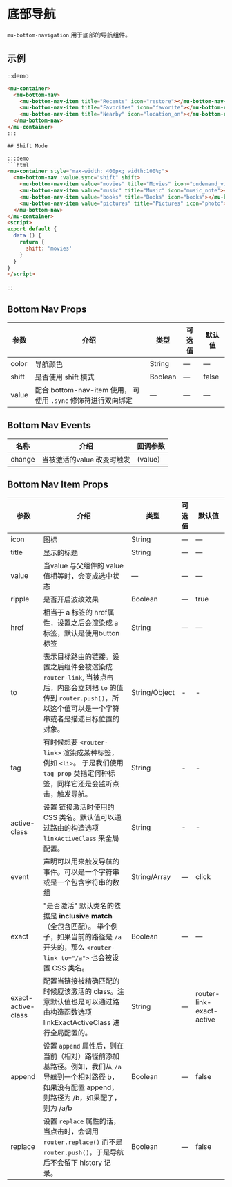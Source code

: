 # 底部导航

`mu-bottom-navigation` 用于底部的导航组件。

## 示例

:::demo
```html
<mu-container>
  <mu-bottom-nav>
    <mu-bottom-nav-item title="Recents" icon="restore"></mu-bottom-nav-item>
    <mu-bottom-nav-item title="Favorites" icon="favorite"></mu-bottom-nav-item>
    <mu-bottom-nav-item title="Nearby" icon="location_on"></mu-bottom-nav-item>
  </mu-bottom-nav>
</mu-container>
:::

## Shift Mode

:::demo
```html
<mu-container style="max-width: 400px; width:100%;">
  <mu-bottom-nav :value.sync="shift" shift>
    <mu-bottom-nav-item value="movies" title="Movies" icon="ondemand_video"></mu-bottom-nav-item>
    <mu-bottom-nav-item value="music" title="Music" icon="music_note"></mu-bottom-nav-item>
    <mu-bottom-nav-item value="books" title="Books" icon="books"></mu-bottom-nav-item>
    <mu-bottom-nav-item value="pictures" title="Pictures" icon="photo"></mu-bottom-nav-item>
  </mu-bottom-nav>
</mu-container>
<script>
export default {
  data () {
    return {
      shift: 'movies'
    }
  }
}
</script>
```
:::

## Bottom Nav Props

| 参数 | 介绍 | 类型 | 可选值 | 默认值 |
|------|------|------|------|------|
| color | 导航颜色 | String | — | — |
| shift | 是否使用 shift 模式 | Boolean | — | false |
| value | 配合 bottom-nav-item 使用， 可使用 `.sync` 修饰符进行双向绑定 | — | — | — |

## Bottom Nav Events

| 名称 | 介绍 | 回调参数 |
|------|------|------|
| change | 当被激活的value 改变时触发 | (value) |

## Bottom Nav Item Props

| 参数 | 介绍 | 类型 | 可选值 | 默认值 |
|------|------|------|------|------|
| icon | 图标 | String | — | — |
| title | 显示的标题 | String | — | — |
| value | 当value 与父组件的 value值相等时，会变成选中状态 | — | — | — |
| ripple | 是否开启波纹效果 | Boolean | — | true |
| href | 相当于 a 标签的 href属性，设置之后会渲染成 a 标签，默认是使用button标签 | String | — | — |
| to | 表示目标路由的链接。设置之后组件会被渲染成`router-link`, 当被点击后，内部会立刻把 `to` 的值传到 `router.push()`，所以这个值可以是一个字符串或者是描述目标位置的对象。 | String/Object | - | - |
| tag | 有时候想要 `<router-link>` 渲染成某种标签，例如 `<li>`。 于是我们使用 `tag prop` 类指定何种标签，同样它还是会监听点击，触发导航。 | String |  - | - |
| active-class | 设置 链接激活时使用的 CSS 类名。默认值可以通过路由的构造选项 `linkActiveClass` 来全局配置。 | String |  - | - |
| event | 声明可以用来触发导航的事件。可以是一个字符串或是一个包含字符串的数组 | String/Array | — | click |
| exact | "是否激活" 默认类名的依据是 **inclusive match** （全包含匹配）。 举个例子，如果当前的路径是 `/a` 开头的，那么 `<router-link to="/a">` 也会被设置 CSS 类名。| Boolean | — | — |
| exact-active-class | 配置当链接被精确匹配的时候应该激活的 class。注意默认值也是可以通过路由构造函数选项 linkExactActiveClass 进行全局配置的。 | String | — | router-link-exact-active |
| append | 设置 `append` 属性后，则在当前（相对）路径前添加基路径。例如，我们从 `/a` 导航到一个相对路径 b，如果没有配置 append，则路径为 /b，如果配了，则为 /a/b | Boolean | — | false |
| replace | 设置 `replace` 属性的话，当点击时，会调用 `router.replace()` 而不是 `router.push()`，于是导航后不会留下 history 记录。 | Boolean | — | false |

<script>
export default {
  data () {
    return {
      bottomNav: 'recents',
      shift: 'movies'
    }
  }
}
</script>
